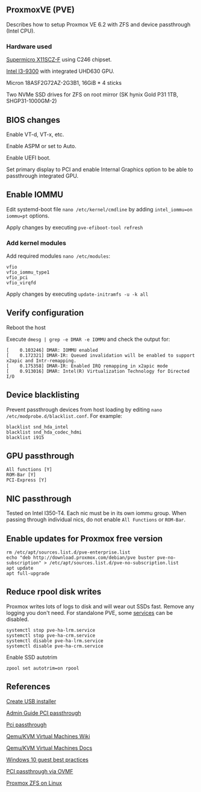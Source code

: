 ## ProxmoxVE (PVE)
Describes how to setup Proxmox VE 6.2 with ZFS and device passthrough (Intel CPU).

### Hardware used
[Supermicro X11SCZ-F](https://www.supermicro.com/en/products/motherboard/X11SCZ-F) using C246 chipset.

[Intel I3-9300](https://ark.intel.com/content/www/us/en/ark/products/134886/intel-core-i3-9300-processor-8m-cache-up-to-4-30-ghz.html) with integrated UHD630 GPU.

Micron 18ASF2G72AZ-2G3B1, 16GiB * 4 sticks

Two NVMe SSD drives for ZFS on root mirror (SK hynix Gold P31 1TB, SHGP31-1000GM-2)

## BIOS changes
Enable VT-d, VT-x, etc.

Enable ASPM or set to Auto.

Enable UEFI boot.

Set primary display to PCI and enable Internal Graphics option to be able to passthrough integrated GPU.

## Enable IOMMU

Edit systemd-boot file `nano /etc/kernel/cmdline` by adding `intel_iommu=on iommu=pt` options.

Apply changes by executing `pve-efiboot-tool refresh`

### Add kernel modules
Add required modules `nano /etc/modules`:
```
vfio
vfio_iommu_type1
vfio_pci
vfio_virqfd
```

Apply changes by executing  `update-initramfs -u -k all`

## Verify configuration
Reboot the host

Execute `dmesg | grep -e DMAR -e IOMMU` and check the output for:

```
[    0.103246] DMAR: IOMMU enabled
[    0.172321] DMAR-IR: Queued invalidation will be enabled to support x2apic and Intr-remapping.
[    0.175358] DMAR-IR: Enabled IRQ remapping in x2apic mode
[    0.913016] DMAR: Intel(R) Virtualization Technology for Directed I/O
```

## Device blacklisting
Prevent passthrough devices from host loading by editing `nano /etc/modprobe.d/blacklist.conf`. For example:

```
blacklist snd_hda_intel
blacklist snd_hda_codec_hdmi
blacklist i915
```

## GPU passthrough
```
All functions [Y]
ROM-Bar [Y]
PCI-Express [Y]
```

## NIC passthrough
Tested on Intel I350-T4. Each nic must be in its own iommu group. When passing through individual nics, do not enable `All Functions` or `ROM-Bar`.

## Enable updates for Proxmox free version
```
rm /etc/apt/sources.list.d/pve-enterprise.list
echo "deb http://download.proxmox.com/debian/pve buster pve-no-subscription" > /etc/apt/sources.list.d/pve-no-subscription.list
apt update
apt full-upgrade
```

## Reduce rpool disk writes
Proxmox writes lots of logs to disk and will wear out SSDs fast. Remove any logging you don't need. For standalone PVE, some [services](https://pve.proxmox.com/wiki/Service_daemons) can be disabled.
```
systemctl stop pve-ha-lrm.service
systemctl stop pve-ha-crm.service
systemctl disable pve-ha-lrm.service
systemctl disable pve-ha-crm.service
```
Enable SSD autotrim
```
zpool set autotrim=on rpool
```

## References
[Create USB installer](https://pve.proxmox.com/wiki/Prepare_Installation_Media)

[Admin Guide PCI passthrough](https://pve.proxmox.com/pve-docs/pve-admin-guide.html#qm_pci_passthrough)

[Pci passthrough](https://pve.proxmox.com/wiki/Pci_passthrough)

[Qemu/KVM Virtual Machines Wiki](https://pve.proxmox.com/wiki/Qemu/KVM_Virtual_Machines)

[Qemu/KVM Virtual Machines Docs](https://pve.proxmox.com/pve-docs/chapter-qm.html)

[Windows 10 guest best practices](https://pve.proxmox.com/wiki/Windows_10_guest_best_practices)

[PCI passthrough via OVMF](https://wiki.archlinux.org/index.php/PCI_passthrough_via_OVMF)

[Proxmox ZFS on Linux](https://pve.proxmox.com/wiki/ZFS_on_Linux)
